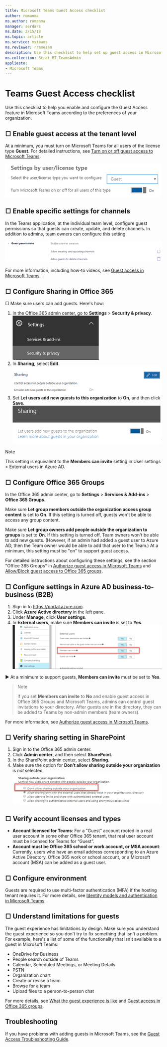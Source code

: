 ```yaml
---
title: Microsoft Teams Guest Access checklist
author: romanma
ms.author: romanma
manager: serdars
ms.date: 2/15/18
ms.topic: article
ms.service: msteams
ms.reviewer: rramesan
description: Use this checklist to help set up guest access in Microsoft Teams Guest Access.
ms.collection: Strat_MT_TeamsAdmin
appliesto: 
- Microsoft Teams
---
```



Teams Guest Access checklist
==========================================

Use this checklist to help you enable and configure the Guest Access feature in Microsoft Teams according to the preferences of your organization.




## □  Enable guest access at the tenant level

At a minimum, you must turn on Microsoft Teams for all users of the license type **Guest**. For detailed instructions, see [Turn on or off guest access to Microsoft Teams](set-up-guests.md).

![Screenshot shows an example of a Teams Settings toggle](media/guest-access-checklist-TeamsSettings1.png)



## □ Enable specific settings for channels 
In the Teams application, at the individual team level, configure guest permissions so that guests can create, update, and delete channels. In addition to admins,  team owners can configure this setting.

![Screenshot shows an example of a Team/Channel Settings toggle](media/guest-access-checklist-TeamsSettings2.png)


For more information, including how-to videos, see [Guest access in Microsoft Teams](guest-access.md).



## □  Configure Sharing in Office 365 

□ Make sure users can add guests. Here's how:
 
1. In the Office 365 admin center, go to **Settings** > **Security & privacy**.
![Screenshot shows an example of a Services settings](media/guest-access-checklist-Office365Admin_Services_addins.png)
1. In **Sharing**, select **Edit**.![Screenshot shows an example of a Sharing Settings edit button](media/guest-access-checklist-Office365Admin_Services_addins_Sharing1.png)
2. Set **Let users add new guests to this organization** to **On**, and then click **Save**. ![Screenshot shows an example of a Sharing Settings toggle](media/guest-access-checklist-Office365Admin_Services_addins_Sharing2.png)

 > [!NOTE]
> This setting is equivalent to the **Members can invite** setting in  User settings > External users  in Azure AD.  




## □ Configure Office 365 Groups

In the Office 365 admin center, go to **Settings** > **Services & Add-ins** > **Office 365 Groups**.

Make sure **Let group members outside the organization access group content** is set to **On**. If this setting is turned off, guests won't be able to access any group content.

Make sure **Let group owners add people outside the organization to groups** is set to **On**. If this setting is turned off, Team owners won't be able to add new guests. (However, if an admin had added a guest user to Azure AD, then the Team owner would be able to add that user to the Team.) At a minimum,  this setting must be "on" to support guest access.

For detailed instructions about configuring these settings, see the section "Office 365 Groups" in [Authorize guest access in Microsoft Teams](Teams-dependencies.md) and [Allow/Block guest access to Office 365 groups](https://go.microsoft.com/fwlink/?linkid=869658).
 


## □ Configure settings in Azure AD business-to-business (B2B)
1. Sign in to https://portal.azure.com.
2. Click **Azure Active directory** in the left pane.
3. Under **Manage**, click **User settings**.
4. In **External users**, make sure **Members can invite** is set to **Yes**.![Screenshot shows an example of a AAD Settings toggle. ](media/guest-access-checklist-AADSettings1.png)

	

► At a minimum to support guests, **Members can invite** must be set to **Yes**.

> > [!NOTE]
> If you set **Members can invite** to **No** and enable guest access in Office 365 Groups and Microsoft Teams, admins can control guest invitations to your directory. After guests are in the directory, they can be added to Teams by non-admin members (team owners).


For more information, see [Authorize guest access in Microsoft Teams](Teams-dependencies.md).







## □ Verify sharing setting in SharePoint
1. Sign in to the Office 365 admin center.
2. Click **Admin center**, and then select **SharePoint**.
3. In the SharePoint admin center, select **Sharing**.
4. Make sure the option for **Don’t allow sharing outside your organization** is *not* selected.![Screenshot shows an example of a Sparepoint Online Settings toggle. ](media/guest-access-checklist-SPOSettings1.png)



## □ Verify account licenses and types

- **Account licensed for Teams**: For a "Guest" account rooted in a real user account in some other Office 365 tenant, that real user account must be licensed for Teams for “Guest”. 
- **Account must be Office 365 school or work account, or MSA account**: Currently, users who have an email address corresponding to an Azure Active Directory, Office 365 work or school account, or a Microsoft account (MSA) can be added as a guest user. 
 
## □ Configure environment


Guests are required to use multi-factor authentication (MFA) if the hosting tenant requires it.
For more details, see [Identity models and authentication in Microsoft Teams](identify-models-authentication.md).

## □ Understand limitations for guests

The guest experience has limitations by design. Make sure you understand the guest experience so you don't try to fix something that isn't a problem.
For example, here's a list of some of the functionality that isn't available to a guest in Microsoft Teams:

- OneDrive for Business
- People search outside of Teams
- Calendar, Scheduled Meetings, or Meeting Details
- PSTN
- Organization chart
- Create or revise a team
- Browse for a team
- Upload files to a person-to-person chat

For more details, see [What the guest experience is like](guest-experience.md) and [Guest access in Office 365 groups](https://support.office.com/article/guest-access-in-office-365-groups-bfc7a840-868f-4fd6-a390-f347bf51aff6).




## Troubleshooting

If you have problems with adding guests in Microsoft Teams, see the [Guest Access Troubleshooting Guide](https://techcommunity.microsoft.com/t5/Microsoft-Teams/Guest-Access-Troubleshooting-Guide/td-p/119797).


